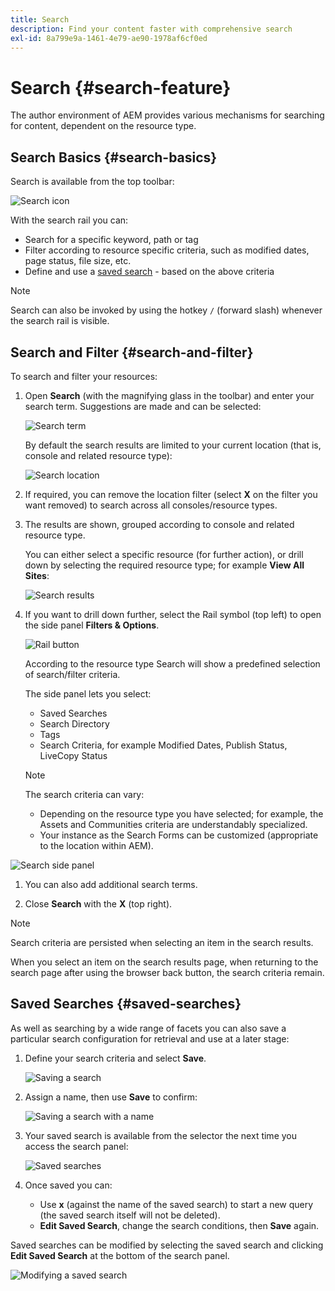 ```yaml
---
title: Search
description: Find your content faster with comprehensive search
exl-id: 8a799e9a-1461-4e79-ae90-1978af6cf0ed
---
```

# Search {#search-feature}

The author environment of AEM provides various mechanisms for searching for content, dependent on the resource type.

## Search Basics {#search-basics}

Search is available from the top toolbar:

![Search icon](/help/sites-cloud/authoring/assets/search-icon.png)

With the search rail you can:

* Search for a specific keyword, path or tag
* Filter according to resource specific criteria, such as modified dates, page status, file size, etc.
* Define and use a [saved search](#saved-searches) - based on the above criteria

>[!NOTE]
>
>Search can also be invoked by using the hotkey `/` (forward slash) whenever the search rail is visible.

## Search and Filter {#search-and-filter}

To search and filter your resources:

1. Open **Search** (with the magnifying glass in the toolbar) and enter your search term. Suggestions are made and can be selected:

   ![Search term](/help/sites-cloud/authoring/assets/search-term.png)

   By default the search results are limited to your current location (that is, console and related resource type):

   ![Search location](/help/sites-cloud/authoring/assets/search-term-location.png)

1. If required, you can remove the location filter (select **X** on the filter you want removed) to search across all consoles/resource types.
1. The results are shown, grouped according to console and related resource type.

   You can either select a specific resource (for further action), or drill down by selecting the required resource type; for example **View All Sites**:

   ![Search results](/help/sites-cloud/authoring/assets/search-results.png)

1. If you want to drill down further, select the Rail symbol (top left) to open the side panel **Filters & Options**.

   ![Rail button](/help/sites-cloud/authoring/assets/rail-button.png)

   According to the resource type Search will show a predefined selection of search/filter criteria.

   The side panel lets you select:

    * Saved Searches
    * Search Directory
    * Tags
    * Search Criteria, for example Modified Dates, Publish Status, LiveCopy Status

   >[!NOTE]
   >
   >The search criteria can vary:
   >
   >* Depending on the resource type you have selected; for example, the Assets and Communities criteria are understandably specialized.
   >* Your instance as the Search Forms can be customized (appropriate to the location within AEM).
   
  <!--
  >* Your instance as the [Search Forms](/help/sites-administering/search-forms.md) can be customized (appropriate to the location within AEM).
  -->

   ![Search side panel](/help/sites-cloud/authoring/assets/search-side-panel.png)

1. You can also add additional search terms.

1. Close **Search** with the **X** (top right).

>[!NOTE]
>
>Search criteria are persisted when selecting an item in the search results.
>
>When you select an item on the search results page, when returning to the search page after using the browser back button, the search criteria remain.

## Saved Searches {#saved-searches}

As well as searching by a wide range of facets you can also save a particular search configuration for retrieval and use at a later stage:

1. Define your search criteria and select **Save**.

   ![Saving a search](/help/sites-cloud/authoring/assets/search-side-panel.png)

1. Assign a name, then use **Save** to confirm:

   ![Saving a search with a name](/help/sites-cloud/authoring/assets/search-save-name.png)

1. Your saved search is available from the selector the next time you access the search panel:

   ![Saved searches](/help/sites-cloud/authoring/assets/saved-searches.png)

1. Once saved you can:

    * Use **x** (against the name of the saved search) to start a new query (the saved search itself will not be deleted).
    * **Edit Saved Search**, change the search conditions, then **Save** again.

Saved searches can be modified by selecting the saved search and clicking **Edit Saved Search** at the bottom of the search panel.

![Modifying a saved search](/help/sites-cloud/authoring/assets/saved-searches-modify.png)
